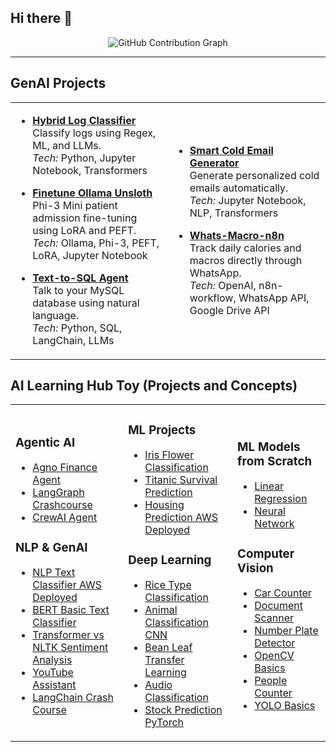 ## Hi there 👋

<div align="center">



![GitHub Contribution Graph](https://ssr-contributions-svg.vercel.app/_/7rohxt?chart=3dbar&gap=0.6&scale=100&flatten=0&animation=wave&animation_duration=1&animation_delay=0.03&animation_amplitude=20&animation_frequency=0.1&animation_wave_center=0_3&format=svg&weeks=40)

</div>

---

## GenAI Projects 

<table>
<tr>
<td>

- [**Hybrid Log Classifier**](https://github.com/7rohxt/hybrid-log-classifier)  
  Classify logs using Regex, ML, and LLMs.  
  *Tech:* Python, Jupyter Notebook, Transformers  

- [**Finetune Ollama Unsloth**](https://github.com/7rohxt/finetune-ollama-unsloth)  
  Phi-3 Mini patient admission fine-tuning using LoRA and PEFT.  
  *Tech:* Ollama, Phi-3, PEFT, LoRA, Jupyter Notebook

- [**Text-to-SQL Agent**](https://github.com/7rohxt/text-to-sql-agent)  
  Talk to your MySQL database using natural language.  
  *Tech:* Python, SQL, LangChain, LLMs  


</td>
<td>

- [**Smart Cold Email Generator**](https://github.com/7rohxt/smart-cold-email-generator)  
  Generate personalized cold emails automatically.  
  *Tech:* Jupyter Notebook, NLP, Transformers  

- [**Whats-Macro-n8n**](https://github.com/7rohxt/whats-macro-n8n)  
  Track daily calories and macros directly through WhatsApp.  
  *Tech:* OpenAI, n8n-workflow, WhatsApp API, Google Drive API  

</td>
</tr>
</table>

## AI Learning Hub Toy (Projects and Concepts)

<table>
<tr>
<td>

### Agentic AI
- [Agno Finance Agent](link)  
- [LangGraph Crashcourse](link)  
- [CrewAI Agent](link)  

### NLP & GenAI
- [NLP Text Classifier AWS Deployed](link)  
- [BERT Basic Text Classifier](link)  
- [Transformer vs NLTK Sentiment Analysis](link)  
- [YouTube Assistant](link)  
- [LangChain Crash Course](link)  

</td>
<td>

### ML Projects
 
- [Iris Flower Classification](link)  
- [Titanic Survival Prediction](link)  
- [Housing Prediction AWS Deployed](link)
  
###  Deep Learning
- [Rice Type Classification](link)  
- [Animal Classification CNN](link)  
- [Bean Leaf Transfer Learning](link)  
- [Audio Classification](link)  
- [Stock Prediction PyTorch](link)  

</td>
<td>

### ML Models from Scratch
- [Linear Regression](link)  
- [Neural Network](link)  

### Computer Vision
- [Car Counter](link)  
- [Document Scanner](link)  
- [Number Plate Detector](link)  
- [OpenCV Basics](link)  
- [People Counter](link)  
- [YOLO Basics](link)  


</td>
</tr>
</table>


